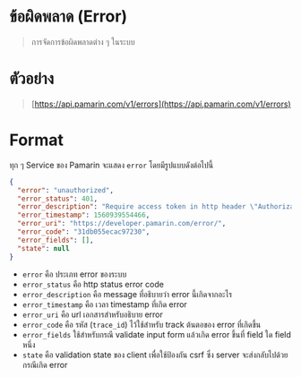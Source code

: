 # ข้อผิดพลาด (Error) 

> การจัดการข้อผิดพลาดต่าง ๆ ในระบบ

# ตัวอย่าง
> [https://api.pamarin.com/v1/errors](https://api.pamarin.com/v1/errors)

# Format 
ทุก ๆ Service ของ Pamarin จะแสดง `error` โดยมีรูปแบบดังต่อไปนี้

```json
{
  "error": "unauthorized",
  "error_status": 401,
  "error_description": "Require access token in http header \"Authorization\" : \"bearer $TOKEN\"",
  "error_timestamp": 1560939554466,
  "error_uri": "https://developer.pamarin.com/error/",
  "error_code": "31db055ecac97230",
  "error_fields": [],
  "state": null
}
```
- `error` คือ ประเภท error ของระบบ
- `error_status` คือ http status error code 
- `error_description` คือ message ที่อธิบายว่า error นี้เกิดจากอะไร  
- `error_timestamp` คือ เวลา timestamp ที่เกิด error
- `error_uri` คือ url เอกสารสำหรับอธิบาย error 
- `error_code` คือ รหัส (`trace_id`) ไว้ใช้สำหรับ track ต้นตอของ error ที่เกิดขึ้น 
- `error_fields` ใช้สำหรับกรณี validate input form แล้วเกิด error ขึ้นที่ field ใด field หนึ่ง
- `state` คือ validation state ของ client เพื่อใช้ป้องกัน csrf ซึ่ง server จะส่งกลับไปด้วยกรณีเกิด error
